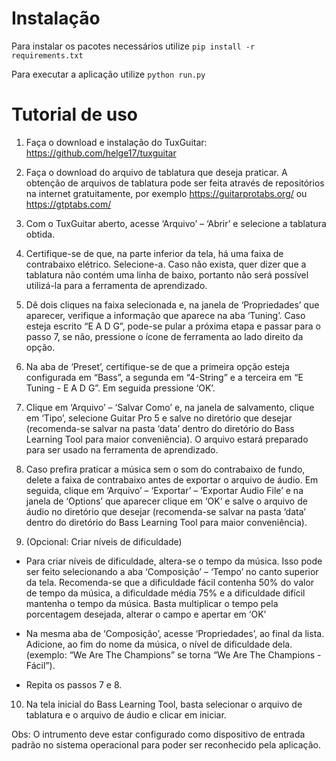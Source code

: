 # Instalação

Para instalar os pacotes necessários utilize ```pip install -r requirements.txt```

Para executar a aplicação utilize ```python run.py```

# Tutorial de uso

1) Faça o download e instalação do TuxGuitar: https://github.com/helge17/tuxguitar

2) Faça o download do arquivo de tablatura que deseja praticar. A obtenção de arquivos de tablatura pode ser feita através de repositórios na internet gratuitamente, por exemplo https://guitarprotabs.org/ ou https://gtptabs.com/

3) Com o TuxGuitar aberto, acesse ‘Arquivo’ – ‘Abrir’ e selecione a tablatura obtida.

4) Certifique-se de que, na parte inferior da tela, há uma faixa de contrabaixo elétrico. Selecione-a. Caso não exista, quer dizer que a tablatura não contém uma linha de baixo, portanto não será possível utilizá-la para a ferramenta de aprendizado.

5) Dê dois cliques na faixa selecionada e, na janela de ‘Propriedades’ que aparecer, verifique a informação que aparece na aba ‘Tuning’. Caso esteja escrito “E A D G”, pode-se pular a próxima etapa e passar para o passo 7, se não, pressione o ícone de ferramenta ao lado direito da opção.

6) Na aba de ‘Preset’, certifique-se de que a primeira opção esteja configurada em “Bass”, a segunda em “4-String” e a terceira em “E Tuning - E A D G”. Em seguida pressione ‘OK’.

7) Clique em  ‘Arquivo’ – ‘Salvar Como’ e, na janela de salvamento, clique em ‘Tipo’, selecione Guitar Pro 5 e salve no diretório que desejar (recomenda-se salvar na pasta ‘data’ dentro do diretório do Bass Learning Tool para maior conveniência). O arquivo estará preparado para ser usado na ferramenta de aprendizado.

8) Caso prefira praticar a música sem o som do contrabaixo de fundo, delete a faixa de contrabaixo antes de exportar o arquivo de áudio. Em seguida, clique em ‘Arquivo’ – ‘Exportar’ – ‘Exportar Audio File’ e na janela de ‘Options’ que aparecer clique em ‘OK’ e salve o arquivo de áudio no diretório que desejar (recomenda-se salvar na pasta ‘data’ dentro do diretório do Bass Learning Tool para maior conveniência). 

9) (Opcional: Criar níveis de dificuldade)

- Para criar níveis de dificuldade, altera-se o tempo da música. Isso pode ser feito selecionando a aba ‘Composição’ – ‘Tempo’ no canto superior da tela. Recomenda-se que a dificuldade fácil contenha 50% do valor de tempo da música, a dificuldade média 75% e a dificuldade difícil mantenha o tempo da música. Basta multiplicar o tempo pela porcentagem desejada, alterar o campo e apertar em ‘OK’

- Na mesma aba de ‘Composição’, acesse ‘Propriedades’, ao final da lista. Adicione, ao fim do nome da música, o nível de dificuldade dela. (exemplo: “We Are The Champions” se torna “We Are The Champions - Fácil”).

- Repita os passos 7 e 8.

10) Na tela inicial do Bass Learning Tool, basta selecionar o arquivo de tablatura e o arquivo de áudio e clicar em iniciar.

Obs: O intrumento deve estar configurado como dispositivo de entrada padrão no sistema operacional para poder ser reconhecido pela aplicação.

